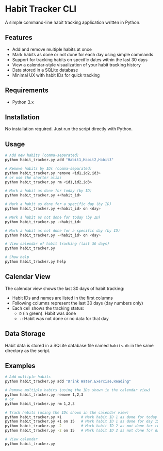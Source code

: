 # Habit Tracker CLI

A simple command-line habit tracking application written in Python.

## Features

- Add and remove multiple habits at once
- Mark habits as done or not done for each day using simple commands
- Support for tracking habits on specific dates within the last 30 days
- View a calendar-style visualization of your habit tracking history
- Data stored in a SQLite database
- Minimal UX with habit IDs for quick tracking

## Requirements

- Python 3.x

## Installation

No installation required. Just run the script directly with Python.

## Usage

```bash
# Add new habits (comma-separated)
python habit_tracker.py add "Habit1,Habit2,Habit3"

# Remove habits by IDs (comma-separated)
python habit_tracker.py remove <id1,id2,id3>
# or use the shorter alias
python habit_tracker.py rm <id1,id2,id3>

# Mark a habit as done for today (by ID)
python habit_tracker.py +<habit_id>

# Mark a habit as done for a specific day (by ID)
python habit_tracker.py +<habit_id> on <day>

# Mark a habit as not done for today (by ID)
python habit_tracker.py -<habit_id>

# Mark a habit as not done for a specific day (by ID)
python habit_tracker.py -<habit_id> on <day>

# View calendar of habit tracking (last 30 days)
python habit_tracker.py

# Show help
python habit_tracker.py help
```

## Calendar View

The calendar view shows the last 30 days of habit tracking:

- Habit IDs and names are listed in the first columns
- Following columns represent the last 30 days (day numbers only)
- Each cell shows the tracking status:
  - `D` (in green): Habit was done
  - `-`: Habit was not done or no data for that day

## Data Storage

Habit data is stored in a SQLite database file named `habits.db` in the same directory as the script.

## Examples

```bash
# Add multiple habits
python habit_tracker.py add "Drink Water,Exercise,Reading"

# Remove multiple habits (using the IDs shown in the calendar view)
python habit_tracker.py remove 1,2,3
# or
python habit_tracker.py rm 1,2,3

# Track habits (using the IDs shown in the calendar view)
python habit_tracker.py +1         # Mark habit ID 1 as done for today
python habit_tracker.py +1 on 15   # Mark habit ID 1 as done for day 15
python habit_tracker.py -2         # Mark habit ID 2 as not done for today
python habit_tracker.py -2 on 15   # Mark habit ID 2 as not done for day 15

# View calendar
python habit_tracker.py
```
